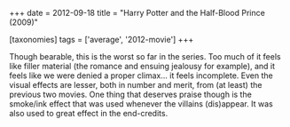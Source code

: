 +++
date = 2012-09-18
title = "Harry Potter and the Half-Blood Prince (2009)"

[taxonomies]
tags = ['average', '2012-movie']
+++

Though bearable, this is the worst so far in the series. Too much of it
feels like filler material (the romance and ensuing jealousy for
example), and it feels like we were denied a proper climax\... it feels
incomplete. Even the visual effects are lesser, both in number and
merit, from (at least) the previous two movies. One thing that deserves
praise though is the smoke/ink effect that was used whenever the
villains (dis)appear. It was also used to great effect in the
end-credits.
